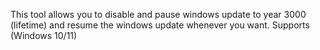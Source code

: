 This tool allows you to disable and pause windows update to year 3000 (lifetime) and resume the windows update whenever you want.
Supports (Windows 10/11)
